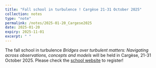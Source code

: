 ```yaml
---
title: "Fall school in turbulence ! Cargèse 21-31 October 2025"
collection: notes
type: "note"
permalink: /notes/2025-01-20_Cargese2025
date: 2025-01-20
expiry: 2025-11-01
excerpt: " "
---
```


The fall school in turbulence *Bridges over turbulent matters: Navigating across observations, concepts and models* will be held in Cargèse, 21-31 October 2025.
Please check the  [school website](https://turbazur.github.io/cargese2025) to register!